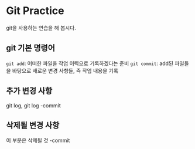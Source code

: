# Git Practice

git을 사용하는 연습을 해 봅시다.

## git 기본 명령어

`git add`: 어떠한 파일을 작업 이력으로 기록하겠다는 준비
`git commit`: add된 파일들을 바탕으로 새로운 변경 사항들, 즉 작업 내용을 기록


## 추가 변경 사항

git log, git log
-commit

## 삭제될 변경 사항
이 부분은 삭제될 것
-commit